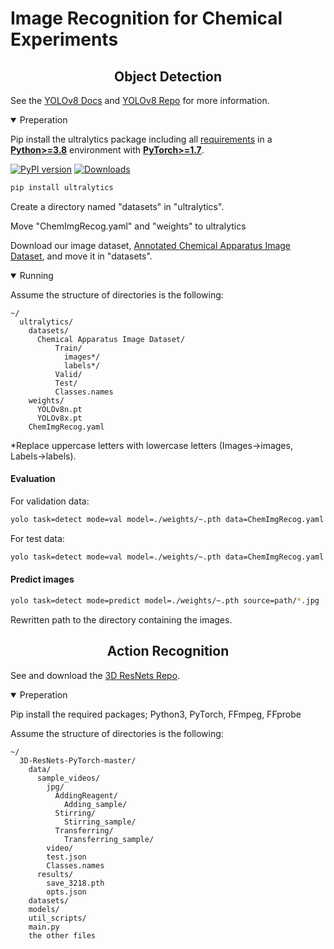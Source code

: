 # Image Recognition for Chemical Experiments

## <div align="center">Object Detection</div>
See the [YOLOv8 Docs](https://docs.ultralytics.com) and [YOLOv8 Repo](https://github.com/ultralytics/ultralytics) for more information.

<details open>
<summary>Preperation</summary>

Pip install the ultralytics package including all [requirements](https://github.com/ultralytics/ultralytics/blob/main/requirements.txt) in a [**Python>=3.8**](https://www.python.org/) environment with [**PyTorch>=1.7**](https://pytorch.org/get-started/locally/).

[![PyPI version](https://badge.fury.io/py/ultralytics.svg)](https://badge.fury.io/py/ultralytics) [![Downloads](https://static.pepy.tech/badge/ultralytics)](https://pepy.tech/project/ultralytics)

```bash
pip install ultralytics
```
Create a directory named "datasets" in "ultralytics".

Move "ChemImgRecog.yaml" and "weights" to ultralytics

Download our image dataset, [Annotated Chemical Apparatus Image Dataset](https://data.mendeley.com/datasets/8p2hvgdvpn/1), and move it in "datasets".

</details>

<details open>
<summary>Running</summary>

Assume the structure of directories is the following:

```misc
~/
  ultralytics/
    datasets/
      Chemical Apparatus Image Dataset/
          Train/
            images*/
            labels*/
          Valid/
          Test/
          Classes.names
    weights/
      YOLOv8n.pt
      YOLOv8x.pt
    ChemImgRecog.yaml
```

*Replace uppercase letters with lowercase letters (Images→images, Labels→labels).

#### Evaluation
For validation data:
```bash
yolo task=detect mode=val model=./weights/~.pth data=ChemImgRecog.yaml
```
For test data:
```bash
yolo task=detect mode=val model=./weights/~.pth data=ChemImgRecog.yaml split=test
```
#### Predict images
```bash
yolo task=detect mode=predict model=./weights/~.pth source=path/*.jpg
```
Rewritten path to the directory containing the images.

## <div align="center">Action Recognition</div>
See and download the [3D ResNets Repo](https://github.com/kenshohara/3D-ResNets-PyTorch).

<details open>
<summary>Preperation</summary>

Pip install the required packages; Python3, PyTorch, FFmpeg, FFprobe

Assume the structure of directories is the following:

```misc
~/
  3D-ResNets-PyTorch-master/
    data/
      sample_videos/
        jpg/
          AddingReagent/
            Adding_sample/
          Stirring/
            Stirring_sample/
          Transferring/
            Transferring_sample/
        video/
        test.json
        Classes.names
      results/
        save_3218.pth
        opts.json
    datasets/
    models/
    util_scripts/
    main.py
    the other files
```
